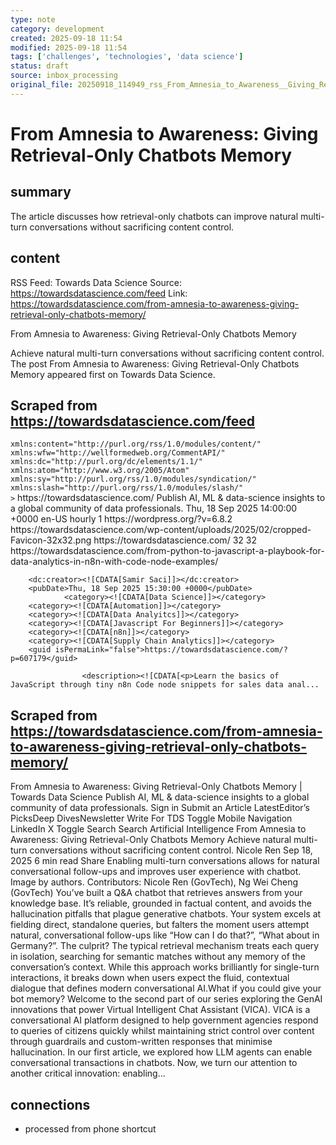 ```yaml
---
type: note
category: development
created: 2025-09-18 11:54
modified: 2025-09-18 11:54
tags: ['challenges', 'technologies', 'data science']
status: draft
source: inbox_processing
original_file: 20250918_114949_rss_From_Amnesia_to_Awareness__Giving_Retrieval-Only_C.txt
---
```


# From Amnesia to Awareness: Giving Retrieval-Only Chatbots Memory

## summary
The article discusses how retrieval-only chatbots can improve natural multi-turn conversations without sacrificing content control.

## content
RSS Feed: Towards Data Science
Source: https://towardsdatascience.com/feed
Link: https://towardsdatascience.com/from-amnesia-to-awareness-giving-retrieval-only-chatbots-memory/

From Amnesia to Awareness: Giving Retrieval-Only Chatbots Memory

Achieve natural multi-turn conversations without sacrificing content control. The post From Amnesia to Awareness: Giving Retrieval-Only Chatbots Memory appeared first on Towards Data Science.

## Scraped from https://towardsdatascience.com/feed
<?xml version="1.0" encoding="UTF-8"?><rss version="2.0"
	xmlns:content="http://purl.org/rss/1.0/modules/content/"
	xmlns:wfw="http://wellformedweb.org/CommentAPI/"
	xmlns:dc="http://purl.org/dc/elements/1.1/"
	xmlns:atom="http://www.w3.org/2005/Atom"
	xmlns:sy="http://purl.org/rss/1.0/modules/syndication/"
	xmlns:slash="http://purl.org/rss/1.0/modules/slash/"
	>

<channel>
	<title>Towards Data Science</title>
	<atom:link href="https://towardsdatascience.com/feed/" rel="self" type="application/rss+xml" />
	<link>https://towardsdatascience.com/</link>
	<description>Publish AI, ML &#38; data-science insights to a global community of data professionals.</description>
	<lastBuildDate>Thu, 18 Sep 2025 14:00:00 +0000</lastBuildDate>
	<language>en-US</language>
	<sy:updatePeriod>
	hourly	</sy:updatePeriod>
	<sy:updateFrequency>
	1	</sy:updateFrequency>
	<generator>https://wordpress.org/?v=6.8.2</generator>

<image>
	<url>https://towardsdatascience.com/wp-content/uploads/2025/02/cropped-Favicon-32x32.png</url>
	<title>Towards Data Science</title>
	<link>https://towardsdatascience.com/</link>
	<width>32</width>
	<height>32</height>
</image> 
	<item>
		<title>From Python to JavaScript: A Playbook for Data Analytics in n8n with Code Node Examples</title>
		<link>https://towardsdatascience.com/from-python-to-javascript-a-playbook-for-data-analytics-in-n8n-with-code-node-examples/</link>
		
		<dc:creator><![CDATA[Samir Saci]]></dc:creator>
		<pubDate>Thu, 18 Sep 2025 15:30:00 +0000</pubDate>
				<category><![CDATA[Data Science]]></category>
		<category><![CDATA[Automation]]></category>
		<category><![CDATA[Data Analyitcs]]></category>
		<category><![CDATA[Javascript For Beginners]]></category>
		<category><![CDATA[n8n]]></category>
		<category><![CDATA[Supply Chain Analytics]]></category>
		<guid isPermaLink="false">https://towardsdatascience.com/?p=607179</guid>

					<description><![CDATA[<p>Learn the basics of JavaScript through tiny n8n Code node snippets for sales data anal...


## Scraped from https://towardsdatascience.com/from-amnesia-to-awareness-giving-retrieval-only-chatbots-memory/
From Amnesia to Awareness: Giving Retrieval-Only Chatbots Memory | Towards Data Science Publish AI, ML &amp; data-science insights to a global community of data professionals. Sign in Submit an Article LatestEditor’s PicksDeep DivesNewsletter Write For TDS Toggle Mobile Navigation LinkedIn X Toggle Search Search Artificial Intelligence From Amnesia to Awareness: Giving Retrieval-Only Chatbots Memory Achieve natural multi-turn conversations without sacrificing content control. Nicole Ren Sep 18, 2025 6 min read Share Enabling multi-turn conversations allows for natural conversational follow-ups and improves user experience with chatbot. Image by authors. Contributors: Nicole Ren (GovTech), Ng Wei Cheng (GovTech) You’ve built a Q&amp;A chatbot that retrieves answers from your knowledge base. It’s reliable, grounded in factual content, and avoids the hallucination pitfalls that plague generative chatbots. Your system excels at fielding direct, standalone queries, but falters the moment users attempt natural, conversational follow-ups like “How can I do that?”, “What about in Germany?”. The culprit? The typical retrieval mechanism treats each query in isolation, searching for semantic matches without any memory of the conversation’s context. While this approach works brilliantly for single-turn interactions, it breaks down when users expect the fluid, contextual dialogue that defines modern conversational AI.What if you could give your bot memory? Welcome to the second part of our series exploring the GenAI innovations that power Virtual Intelligent Chat Assistant (VICA). VICA is a conversational AI platform designed to help government agencies respond to queries of citizens quickly whilst maintaining strict control over content through guardrails and custom-written responses that minimise hallucination. In our first article, we explored how LLM agents can enable conversational transactions in chatbots. Now, we turn our attention to another critical innovation: enabling...


## connections
- processed from phone shortcut
